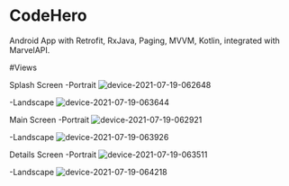 
# CodeHero
Android App with Retrofit, RxJava, Paging, MVVM, Kotlin,  integrated with MarvelAPI.

#Views

Splash Screen 
-Portrait
![device-2021-07-19-062648](https://user-images.githubusercontent.com/24457337/126137917-9543c87e-372f-454d-931d-37611d2418dc.png)

-Landscape
![device-2021-07-19-063644](https://user-images.githubusercontent.com/24457337/126139301-a3f42fa9-1fc8-4c29-9a0a-0abd54181f8c.png)

Main Screen 
-Portrait
![device-2021-07-19-062921](https://user-images.githubusercontent.com/24457337/126138232-0b35f129-06d1-4523-956c-6a138f06c301.png)

-Landscape
![device-2021-07-19-063926](https://user-images.githubusercontent.com/24457337/126139513-75ceb713-7691-4154-8b1a-aefae818ad18.png)


Details Screen
-Portrait
![device-2021-07-19-063511](https://user-images.githubusercontent.com/24457337/126138842-57c84ff3-1560-406e-b35b-0c36d8c3b8ba.png)

-Landscape
![device-2021-07-19-064218](https://user-images.githubusercontent.com/24457337/126140222-445b01f4-a6a1-4dd3-b17d-205eade51329.png)
